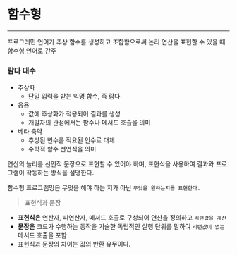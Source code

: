 # 함수형

---

프로그래민 언어가 추상 함수를 생성하고 조합함으로써 논리 연산을 표현할 수 있을 때 함수형 언어로 간주

### 람다 대수
- 추상화
  - 단일 입력을 받는 익명 함수, 즉 람다
- 응용
  - 값에 추상화가 적용되어 결과를 생성
  - 개발자의 관점에서는 함수나 메서드 호출을 의미
- 베타 축약
  - 추상된 변수를 적요된 인수로 대체
  - 수학적 함수 선언식을 의미

연산의 놀리를 선언적 문장으로 표현할 수 있어야 하며, 표현식을 사용하여 결과와 프로그램이 작동하는 방식을 설명한다.

함수형 프로그램밍은 무엇을 해야 하는 지가 아닌 `무엇을 원하는지를 표현한다.`

> 표현식과 문장
- **표현식은** 연산자, 피연산자, 메서드 호출로 구성되어 연산을 정의하고 `리턴값을 계산`
- **문장은** 코드가 수행하는 동작을 기술한 독립적인 실행 단위를 말하여 `리턴값이 없는` 메서드 호출을 포함
- 표현식과 문장의 차이는 값의 반환 유무이다.